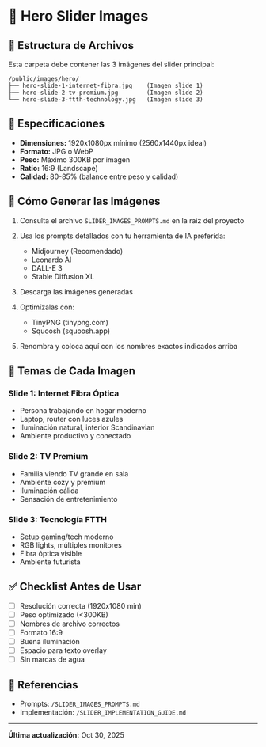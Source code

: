 # 📸 Hero Slider Images

## 📁 Estructura de Archivos

Esta carpeta debe contener las 3 imágenes del slider principal:

```
/public/images/hero/
├── hero-slide-1-internet-fibra.jpg    (Imagen slide 1)
├── hero-slide-2-tv-premium.jpg        (Imagen slide 2)
└── hero-slide-3-ftth-technology.jpg   (Imagen slide 3)
```

## 🎯 Especificaciones

- **Dimensiones:** 1920x1080px mínimo (2560x1440px ideal)
- **Formato:** JPG o WebP
- **Peso:** Máximo 300KB por imagen
- **Ratio:** 16:9 (Landscape)
- **Calidad:** 80-85% (balance entre peso y calidad)

## 🚀 Cómo Generar las Imágenes

1. Consulta el archivo `SLIDER_IMAGES_PROMPTS.md` en la raíz del proyecto
2. Usa los prompts detallados con tu herramienta de IA preferida:
   - Midjourney (Recomendado)
   - Leonardo AI
   - DALL-E 3
   - Stable Diffusion XL

3. Descarga las imágenes generadas
4. Optimízalas con:
   - TinyPNG (tinypng.com)
   - Squoosh (squoosh.app)

5. Renombra y coloca aquí con los nombres exactos indicados arriba

## 🎨 Temas de Cada Imagen

### Slide 1: Internet Fibra Óptica
- Persona trabajando en hogar moderno
- Laptop, router con luces azules
- Iluminación natural, interior Scandinavian
- Ambiente productivo y conectado

### Slide 2: TV Premium
- Familia viendo TV grande en sala
- Ambiente cozy y premium
- Iluminación cálida
- Sensación de entretenimiento

### Slide 3: Tecnología FTTH
- Setup gaming/tech moderno
- RGB lights, múltiples monitores
- Fibra óptica visible
- Ambiente futurista

## ✅ Checklist Antes de Usar

- [ ] Resolución correcta (1920x1080 min)
- [ ] Peso optimizado (<300KB)
- [ ] Nombres de archivo correctos
- [ ] Formato 16:9
- [ ] Buena iluminación
- [ ] Espacio para texto overlay
- [ ] Sin marcas de agua

## 🔗 Referencias

- Prompts: `/SLIDER_IMAGES_PROMPTS.md`
- Implementación: `/SLIDER_IMPLEMENTATION_GUIDE.md`

---

**Última actualización:** Oct 30, 2025
